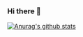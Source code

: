 ### Hi there 👋

[![Anurag's github stats](https://github-readme-stats.vercel.app/api?username=AlishahMughal123&show_icons=true&theme=radical)](https://github.com/anuraghazra/github-readme-stats)

<!--
**AlishahMughal123/AlishahMughal123** is a ✨ _special_ ✨ repository because its `README.md` (this file) appears on your GitHub profile.

Here are some ideas to get you started:

- 🔭 I’m currently working on ...
- 🌱 I’m currently learning ...
- 👯 I’m looking to collaborate on ...
- 🤔 I’m looking for help with ...
- 💬 Ask me about ...
- 📫 How to reach me: ...
- 😄 Pronouns: ...
- ⚡ Fun fact: ...
-->
